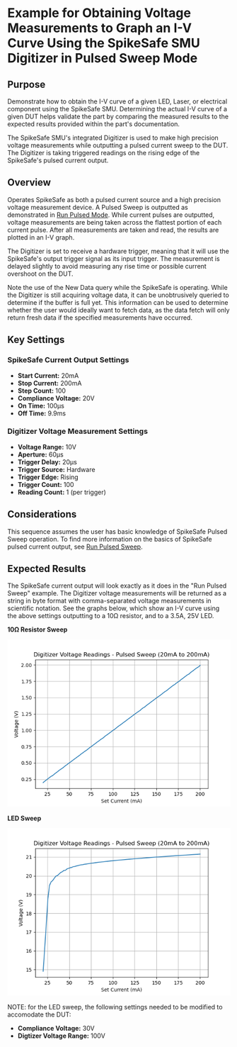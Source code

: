 # Example for Obtaining Voltage Measurements to Graph an I-V Curve Using the SpikeSafe SMU Digitizer in Pulsed Sweep Mode

## Purpose
Demonstrate how to obtain the I-V curve of a given LED, Laser, or electrical component using the SpikeSafe SMU. Determining the actual I-V curve of a given DUT helps validate the part by comparing the measured results to the expected results provided within the part's documentation.

The SpikeSafe SMU's integrated Digitizer is used to make high precision voltage measurements while outputting a pulsed current sweep to the DUT. The Digitizer is taking triggered readings on the rising edge of the SpikeSafe's pulsed current output.

## Overview 
Operates SpikeSafe as both a pulsed current source and a high precision voltage measurement device. A Pulsed Sweep is outputted as demonstrated in [Run Pulsed Mode](../../run_spikesafe_operating_modes/run_pulsed_sweep). While current pulses are outputted, voltage measurements are being taken across the flattest portion of each current pulse. After all measurements are taken and read, the results are plotted in an I-V graph.

The Digitizer is set to receive a hardware trigger, meaning that it will use the SpikeSafe's output trigger signal as its input trigger. The measurement is delayed slightly to avoid measuring any rise time or possible current overshoot on the DUT.

Note the use of the New Data query while the SpikeSafe is operating. While the Digitizer is still acquiring voltage data, it can be unobtrusively queried to determine if the buffer is full yet. This information can be used to determine whether the user would ideally want to fetch data, as the data fetch will only return fresh data if the specified measurements have occurred.

## Key Settings

### SpikeSafe Current Output Settings
- **Start Current:** 20mA
- **Stop Current:** 200mA
- **Step Count:** 100
- **Compliance Voltage:** 20V
- **On Time:** 100µs
- **Off Time:** 9.9ms

### Digitizer Voltage Measurement Settings
- **Voltage Range:** 10V
- **Aperture:** 60µs
- **Trigger Delay:** 20µs
- **Trigger Source:** Hardware
- **Trigger Edge:** Rising
- **Trigger Count:** 100
- **Reading Count:** 1 (per trigger)

## Considerations
This sequence assumes the user has basic knowledge of SpikeSafe Pulsed Sweep operation. To find more information on the basics of SpikeSafe pulsed current output, see [Run Pulsed Sweep](../../run_spikesafe_operating_modes/run_pulsed_sweep).

## Expected Results
The SpikeSafe current output will look exactly as it does in the "Run Pulsed Sweep" example. The Digitizer voltage measurements will be returned as a string in byte format with comma-separated voltage measurements in scientific notation. See the graphs below, which show an I-V curve using the above settings outputting to a 10Ω resistor, and to a 3.5A, 25V LED. 

**10Ω Resistor Sweep**

![](pulsed_sweep_voltages_resistor.png)

**LED Sweep**

![](pulsed_sweep_voltages_LED.png)

NOTE: for the LED sweep, the following settings needed to be modified to accomodate the DUT:
- **Compliance Voltage:** 30V
- **Digtizer Voltage Range:** 100V
